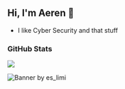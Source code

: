 ## Hi, I'm Aeren 👋
- I like Cyber Security and that stuff

### GitHub Stats
[![](https://github-readme-stats.vercel.app/api?username=critisch&theme=dracula)](https://github.com/aeren1010)

![Banner by es_limi]([https://i.ibb.co/VpVmv49/ezgif-3-8f2ec16fc1.gif](https://i.ibb.co/v6279ywL/1355013.jpg))
